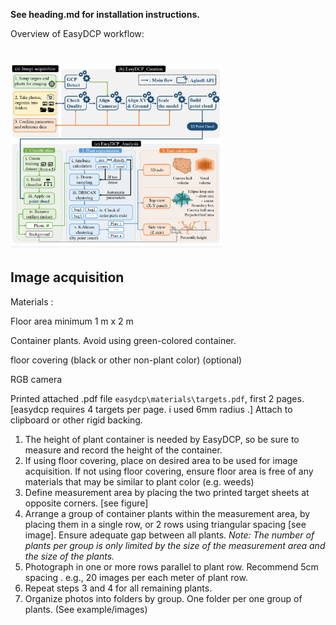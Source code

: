 **See heading.md for installation instructions.**

Overview of EasyDCP workflow:

# <img src="flow.png" style="zoom:33%;" />

## Image acquisition

Materials : 

Floor area minimum 1 m x 2 m

Container plants. Avoid using green-colored container.

floor covering (black or other non-plant color) (optional)

RGB camera

Printed attached .pdf file `easydcp\materials\targets.pdf`, first 2 pages. [easydcp requires 4 targets per page. i used 6mm radius .] Attach to clipboard or other rigid backing.

1. The height of plant container is needed by EasyDCP, so be sure to measure and record the height of the container.
2. If using floor covering, place on desired area to be used for image acquisition. If not using floor covering, ensure floor area is free of any materials that may be similar to plant color (e.g. weeds)
3. Define measurement area by placing the two printed target sheets at opposite corners. [see figure]
4. Arrange a group of container plants within the measurement area, by placing them in a single row, or 2 rows using triangular spacing [see image]. Ensure adequate gap between all plants. *Note: The number of plants per group is only limited by the size of the measurement area and the size of the plants.*
5. Photograph in one or more rows parallel to plant row. Recommend 5cm spacing . e.g., 20 images per each meter of plant row.
6. Repeat steps 3 and 4 for all remaining plants.
7. Organize photos into folders by group. One folder per one group of plants. (See example/images)
